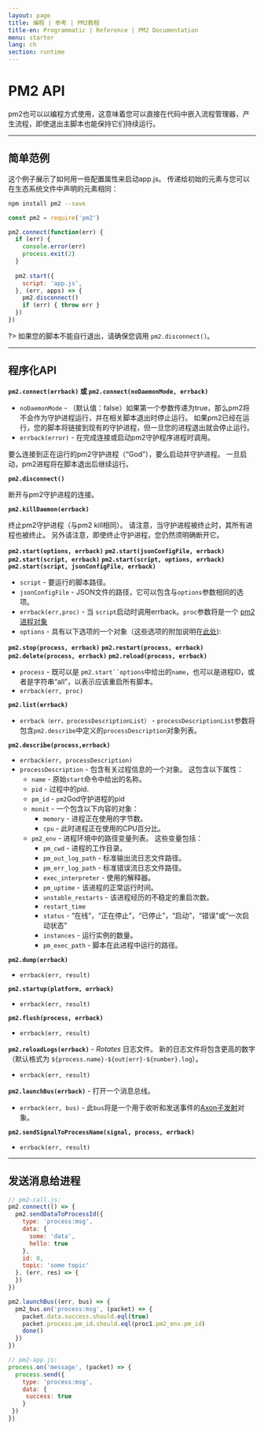 ```yaml
---
layout: page
title: 编程 | 参考 | PM2教程
title-en: Programmatic | Reference | PM2 Documentation
menu: starter
lang: ch
section: runtime
---
```


# PM2 API

pm2也可以以编程方式使用，这意味着您可以直接在代码中嵌入流程管理器，产生流程，即使退出主脚本也能保持它们持续运行。

---

## 简单范例

这个例子展示了如何用一些配置属性来启动app.js。 传递给初始的元素与您可以在生态系统文件中声明的元素相同：


```bash
npm install pm2 --save
```

```javascript
const pm2 = require('pm2')

pm2.connect(function(err) {
  if (err) {
    console.error(err)
    process.exit(2)
  }
  
  pm2.start({
    script: 'app.js',
  }, (err, apps) => {
    pm2.disconnect()
    if (err) { throw err }
  })
})
```

?> 如果您的脚本不能自行退出，请确保您调用 `pm2.disconnect()`。

---

## 程序化API

**`pm2.connect(errback)` 或 `pm2.connect(noDaemonMode, errback)`**
* `noDaemonMode` - （默认值：false）如果第一个参数传递为true，那么pm2将不会作为守护进程运行，并在相关脚本退出时停止运行。 如果pm2已经在运行，您的脚本将链接到现有的守护进程，但一旦您的进程退出就会停止运行。
* `errback(error)` - 在完成连接或启动pm2守护程序进程时调用。

要么连接到正在运行的pm2守护进程（“God”），要么启动并守护进程。 一旦启动，pm2进程将在脚本退出后继续运行。


**`pm2.disconnect()`**

断开与pm2守护进程的连接。


**`pm2.killDaemon(errback)`**

终止pm2守护进程（与pm2 kill相同）。 请注意，当守护进程被终止时，其所有进程也被终止。 另外请注意，即使终止守护进程，您仍然须明确断开它。


**`pm2.start(options, errback)`**
**`pm2.start(jsonConfigFile, errback)`**
**`pm2.start(script, errback)`**
**`pm2.start(script, options, errback)`**
**`pm2.start(script, jsonConfigFile, errback)`**

* `script` - 要运行的脚本路径。
* `jsonConfigFile` - JSON文件的路径，它可以包含与`options`参数相同的选项。
* `errback(err,proc)` - 当 `script`启动时调用errback。`proc`参数将是一个 [pm2 进程对象](https://github.com/soyuka/pm2-notify#templating)
* `options` - 具有以下选项的一个对象（这些选项的附加说明在[此处](http://pm2.keymetrics.io/docs/usage/pm2-doc-single-page/#graceful-reload)):
 

**`pm2.stop(process, errback)`**
**`pm2.restart(process, errback)`** 
**`pm2.delete(process, errback)`**
**`pm2.reload(process, errback)`**

* `process`  - 既可以是 `pm2.start``options`中给出的`name`，也可以是进程ID，或者是字符串“all”，以表示应该重启所有脚本。
* `errback(err, proc)`


**`pm2.list(errback)`**

* `errback（err，processDescriptionList）` - `processDescriptionList`参数将包含`pm2.describe`中定义的`processDescription`对象列表。


**`pm2.describe(process,errback)`**

* `errback(err, processDescription)`
* `processDescription` - 包含有关过程信息的一个对象。 这包含以下属性：
  * `name` - 原始`start`命令中给出的名称。
  * `pid` - 过程中的pid.
  * `pm_id` - `pm2`God守护进程的pid
  * `monit` - 一个包含以下内容的对象：
    * `memory` - 进程正在使用的字节数。
    * `cpu` - 此时进程正在使用的CPU百分比。
  * `pm2_env` - 进程环境中的路径变量列表。 这些变量包括：
    * `pm_cwd` - 进程的工作目录。
    * `pm_out_log_path` - 标准输出流日志文件路径。
    * `pm_err_log_path` - 标准错误流日志文件路径。
    * `exec_interpreter` - 使用的解释器。
    * `pm_uptime` - 该进程的正常运行时间。
    * `unstable_restarts` - 该进程经历的不稳定的重启次数。
    * `restart_time`
    * `status` - “在线”，“正在停止”，“已停止”，“启动”，“错误”或“一次启动状态”
    * `instances` - 运行实例的数量。
    * `pm_exec_path` - 脚本在此进程中运行的路径。


**`pm2.dump(errback)`**

* `errback(err, result)`


**`pm2.startup(platform, errback)`**

* `errback(err, result)`


**`pm2.flush(process, errback)`** 

* `errback(err, result)`


**`pm2.reloadLogs(errback)`** - *Rotates* 日志文件。 新的日志文件将包含更高的数字（默认格式为 `${process.name}-${out|err}-${number}.log`）。

* `errback(err, result)`


**`pm2.launchBus(errback)`** - 打开一个消息总线。

* `errback(err, bus)` - 此`bus`将是一个用于收听和发送事件的[Axon子发射](https://github.com/tj/axon#pubemitter--subemitter)对象。


**`pm2.sendSignalToProcessName(signal, process, errback)`**

* `errback(err, result)`

---

## 发送消息给进程

```javascript
// pm2-call.js:
pm2.connect(() => {
  pm2.sendDataToProcessId({
    type: 'process:msg',
    data: {
      some: 'data',
      hello: true
    },
    id: 0,
    topic: 'some topic'
  }, (err, res) => {
  })
})

pm2.launchBus((err, bus) => {
  pm2_bus.on('process:msg', (packet) => {
    packet.data.success.should.eql(true)
    packet.process.pm_id.should.eql(proc1.pm2_env.pm_id)
    done()
  })
})
```

```javascript
// pm2-app.js:
process.on('message', (packet) => {
  process.send({
    type: 'process:msg',
    data: {
     success: true
    }
 })
})
```

